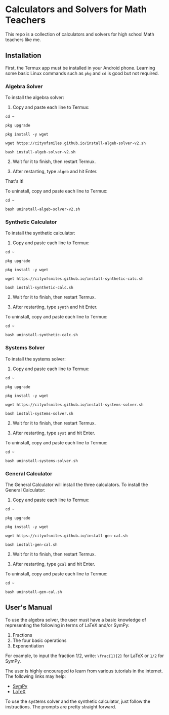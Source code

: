 # Calculators and Solvers for Math Teachers 

This repo is a collection of calculators and solvers for high school Math teachers like me. 

## Installation 
First, the Termux app must be installed in your Android phone. Learning some basic Linux commands such as ```pkg``` and ```cd``` is good but not required. 

### Algebra Solver 
To install the algebra solver: 
1. Copy and paste each line to Termux: 

```
cd ~

pkg upgrade

pkg install -y wget

wget https://cityofsmiles.github.io/install-algeb-solver-v2.sh

bash install-algeb-solver-v2.sh
```

2. Wait for it to finish, then restart Termux. 

3. After restarting, type
```algeb```
and hit Enter. 

That's it! 

To uninstall, copy and paste each line to Termux: 
```
cd ~

bash uninstall-algeb-solver-v2.sh
```

### Synthetic Calculator 
To install the synthetic calculator: 
1. Copy and paste each line to Termux: 

```
cd ~

pkg upgrade

pkg install -y wget

wget https://cityofsmiles.github.io/install-synthetic-calc.sh

bash install-synthetic-calc.sh
```

2. Wait for it to finish, then restart Termux. 

3. After restarting, type
```synth```
and hit Enter. 

To uninstall, copy and paste each line to Termux: 
```
cd ~

bash uninstall-synthetic-calc.sh
```

### Systems Solver 
To install the systems solver: 
1. Copy and paste each line to Termux: 

```
cd ~

pkg upgrade

pkg install -y wget

wget https://cityofsmiles.github.io/install-systems-solver.sh

bash install-systems-solver.sh
```

2. Wait for it to finish, then restart Termux. 

3. After restarting, type
```syst```
and hit Enter. 

To uninstall, copy and paste each line to Termux: 
```
cd ~

bash uninstall-systems-solver.sh
```

### General Calculator
The General Calculator will install the three calculators. To install the General Calculator:  
1. Copy and paste each line to Termux: 

```
cd ~

pkg upgrade

pkg install -y wget

wget https://cityofsmiles.github.io/install-gen-cal.sh

bash install-gen-cal.sh
```

2. Wait for it to finish, then restart Termux. 

3. After restarting, type
```gcal```
and hit Enter. 

To uninstall, copy and paste each line to Termux: 
```
cd ~

bash uninstall-gen-cal.sh
```

## User's Manual
To use the algebra solver, the user must have a basic knowledge of representing the following in terms of LaTeX and/or SymPy: 

1. Fractions 
2. The four basic operations 
3. Exponentiation 

For example, to input the fraction 1/2, write: 
```\frac{1}{2}``` for LaTeX or
```1/2``` for SymPy. 

The user is highly encouraged to learn from various tutorials in the internet. The following links may help: 
- [SymPy](https://docs.sympy.org/latest/tutorial/index.html?fbclid=IwAR1FcACiWE5-2euNo5zEWuEZXWz7WeCQgt1h4aN9ymFlb55_vCspf_LpdzI#tutorial) 
- [LaTeX](https://www.overleaf.com/learn/latex/Fractions_and_Binomials) 

To use the systems solver and the synthetic calculator, just follow the instructions. The prompts are pretty straight forward. 





